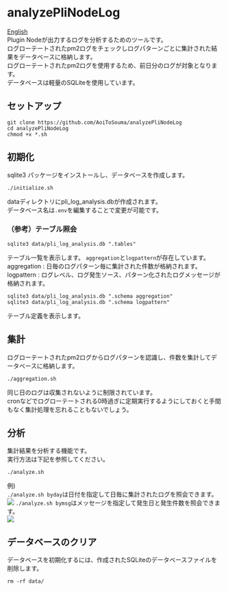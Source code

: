 # analyzePliNodeLog
[English](./README.md)<br>
Plugin Nodeが出力するログを分析するためのツールです。<br>
ログローテートされたpm2ログをチェックしログパターンごとに集計された結果をデータベースに格納します。<br>
ログローテートされたpm2ログを使用するため、前日分のログが対象となります。<br>
データベースは軽量のSQLiteを使用しています。

## セットアップ
```
git clone https://github.com/AoiToSouma/analyzePliNodeLog
cd analyzePliNodeLog
chmod +x *.sh
```

## 初期化
sqlite3 パッケージをインストールし、データベースを作成します。
```
./initialize.sh
```
dataディレクトリにpli_log_analysis.dbが作成されます。<br>
データベース名は```.env```を編集することで変更が可能です。

### （参考）テーブル照会
```
sqlite3 data/pli_log_analysis.db ".tables"
```
テーブル一覧を表示します。
```aggregation```と```logpattern```が存在しています。<br>
aggregation : 日毎のログパターン毎に集計された件数が格納されます。<br>
logpattern : ログレベル、ログ発生ソース、パターン化されたログメッセージが格納されます。<br>
```
sqlite3 data/pli_log_analysis.db ".schema aggregation"
sqlite3 data/pli_log_analysis.db ".schema logpattern"
```
テーブル定義を表示します。

## 集計
ログローテートされたpm2ログからログパターンを認識し、件数を集計してデータベースに格納します。
```
./aggregation.sh
```
同じ日のログは収集されないように制限されています。<br>
cronなどでログローテートされる0時過ぎに定期実行するようにしておくと手間もなく集計処理を忘れることもないでしょう。

## 分析
集計結果を分析する機能です。<br>
実行方法は下記を参照してください。
```
./analyze.sh
```
例)<br>
```./analyze.sh byday```は日付を指定して日毎に集計されたログを照会できます。<br>
<img src="img/01.png">
```./analyze.sh bymsg```はメッセージを指定して発生日と発生件数を照会できます。<br>
<img src="img/02.png">

## データベースのクリア
データベースを初期化するには、作成されたSQLiteのデータベースファイルを削除します。
```
rm -rf data/
```
